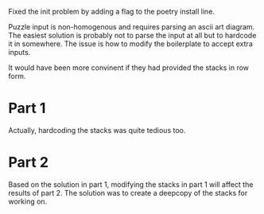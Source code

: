 Fixed the init problem by adding a flag to the poetry install line.

Puzzle input is non-homogenous and requires parsing an ascii art diagram. 
The easiest solution is probably not to parse the input at all but to hardcode it in somewhere.
The issue is how to modify the boilerplate to accept extra inputs.

It would have been more convinent if they had provided the stacks in row form.

# Part 1

Actually, hardcoding the stacks was quite tedious too.

# Part 2

Based on the solution in part 1, modifying the stacks in part 1 will affect the results of part 2.
The solution was to create a deepcopy of the stacks for working on.
